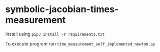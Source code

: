 # symbolic-jacobian-times-measurement

Install using `pip3 install -r requirements.txt`

To execute program run `time_measurement_self_implemented_newton.py`